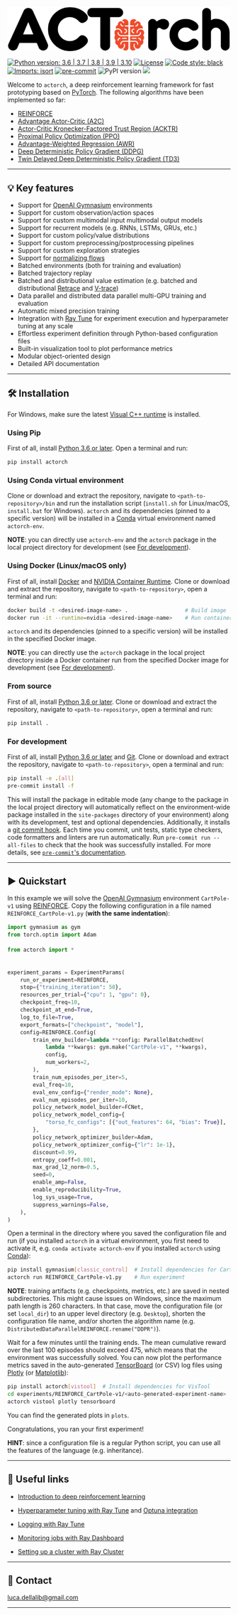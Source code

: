 ![logo](docs/_static/images/actorch-logo.png)

[![Python version: 3.6 | 3.7 | 3.8 | 3.9 | 3.10](https://img.shields.io/badge/python-3.6%20|%203.7%20|%203.8%20|%203.9%20|%203.10-blue)](https://www.python.org/downloads/)
[![License](https://img.shields.io/badge/License-Apache_2.0-blue.svg)](https://github.com/lucadellalib/bayestorch/blob/main/LICENSE)
[![Code style: black](https://img.shields.io/badge/code%20style-black-000000.svg)](https://github.com/psf/black)
[![Imports: isort](https://img.shields.io/badge/%20imports-isort-%231674b1?style=flat&labelColor=ef8336)](https://github.com/PyCQA/isort)
[![pre-commit](https://img.shields.io/badge/pre--commit-enabled-brightgreen?logo=pre-commit&logoColor=white)](https://github.com/pre-commit/pre-commit)
![PyPI version](https://img.shields.io/pypi/v/actorch)
[![](https://pepy.tech/badge/actorch)](https://pypi.org/project/actorch/)

Welcome to `actorch`, a deep reinforcement learning framework for fast prototyping based on
[PyTorch](https://pytorch.org). The following algorithms have been implemented so far:

- [REINFORCE](https://people.cs.umass.edu/~barto/courses/cs687/williams92simple.pdf)
- [Advantage Actor-Critic (A2C)](https://arxiv.org/abs/1602.01783)
- [Actor-Critic Kronecker-Factored Trust Region (ACKTR)](https://arxiv.org/abs/1708.05144)
- [Proximal Policy Optimization (PPO)](https://arxiv.org/abs/1707.06347)
- [Advantage-Weighted Regression (AWR)](https://arxiv.org/abs/1910.00177)
- [Deep Deterministic Policy Gradient (DDPG)](https://arxiv.org/abs/1509.02971)
- [Twin Delayed Deep Deterministic Policy Gradient (TD3)](https://arxiv.org/abs/1802.09477)

---------------------------------------------------------------------------------------------------------

## 💡 Key features

- Support for [OpenAI Gymnasium](https://gymnasium.farama.org/) environments
- Support for custom observation/action spaces
- Support for custom multimodal input multimodal output models
- Support for recurrent models (e.g. RNNs, LSTMs, GRUs, etc.)
- Support for custom policy/value distributions
- Support for custom preprocessing/postprocessing pipelines
- Support for custom exploration strategies
- Support for [normalizing flows](https://arxiv.org/abs/1906.02771)
- Batched environments (both for training and evaluation)
- Batched trajectory replay
- Batched and distributional value estimation (e.g. batched and distributional [Retrace](https://arxiv.org/abs/1606.02647) and [V-trace](https://arxiv.org/abs/1802.01561))
- Data parallel and distributed data parallel multi-GPU training and evaluation
- Automatic mixed precision training
- Integration with [Ray Tune](https://docs.ray.io/en/releases-1.13.0/tune/index.html) for experiment execution and hyperparameter tuning at any scale
- Effortless experiment definition through Python-based configuration files
- Built-in visualization tool to plot performance metrics
- Modular object-oriented design
- Detailed API documentation

---------------------------------------------------------------------------------------------------------

## 🛠️️ Installation

For Windows, make sure the latest [Visual C++ runtime](https://support.microsoft.com/en-us/help/2977003/the-latest-supported-visual-c-downloads)
is installed.

### Using Pip

First of all, install [Python 3.6 or later](https://www.python.org). Open a terminal and run:

```bash
pip install actorch
```

### Using Conda virtual environment

Clone or download and extract the repository, navigate to `<path-to-repository>/bin` and run
the installation script (`install.sh` for Linux/macOS, `install.bat` for Windows).
`actorch` and its dependencies (pinned to a specific version) will be installed in
a [Conda](https://www.anaconda.com/) virtual environment named `actorch-env`.

**NOTE**: you can directly use `actorch-env` and the `actorch` package in the local project
directory for development (see [For development](#for-development)).

### Using Docker (Linux/macOS only)

First of all, install [Docker](https://www.docker.com) and [NVIDIA Container Runtime](https://developer.nvidia.com/nvidia-container-runtime).
Clone or download and extract the repository, navigate to `<path-to-repository>`, open a
terminal and run:

```bash
docker build -t <desired-image-name> .                  # Build image
docker run -it --runtime=nvidia <desired-image-name>    # Run container from image
```

`actorch` and its dependencies (pinned to a specific version) will be installed in the
specified Docker image.

**NOTE**: you can directly use the `actorch` package in the local project directory inside
a Docker container run from the specified Docker image for development (see [For development](#for-development)).

### From source

First of all, install [Python 3.6 or later](https://www.python.org).
Clone or download and extract the repository, navigate to `<path-to-repository>`, open a
terminal and run:

```bash
pip install .
```

### For development

First of all, install [Python 3.6 or later](https://www.python.org) and [Git](https://git-scm.com/).
Clone or download and extract the repository, navigate to `<path-to-repository>`, open a
terminal and run:

```bash
pip install -e .[all]
pre-commit install -f
```

This will install the package in editable mode (any change to the package in the local
project directory will automatically reflect on the environment-wide package installed
in the `site-packages` directory of your environment) along with its development, test
and optional dependencies.
Additionally, it installs a [git commit hook](https://git-scm.com/book/en/v2/Customizing-Git-Git-Hooks).
Each time you commit, unit tests, static type checkers, code formatters and linters are
run automatically. Run `pre-commit run --all-files` to check that the hook was successfully
installed. For more details, see [`pre-commit`'s documentation](https://pre-commit.com).

---------------------------------------------------------------------------------------------------------

## ▶️ Quickstart

In this example we will solve the [OpenAI Gymnasium](https://gymnasium.farama.org/) environment
`CartPole-v1` using [REINFORCE](https://people.cs.umass.edu/~barto/courses/cs687/williams92simple.pdf).
Copy the following configuration in a file named `REINFORCE_CartPole-v1.py` (**with the
same indentation**):

```python
import gymnasium as gym
from torch.optim import Adam

from actorch import *


experiment_params = ExperimentParams(
    run_or_experiment=REINFORCE,
    stop={"training_iteration": 50},
    resources_per_trial={"cpu": 1, "gpu": 0},
    checkpoint_freq=10,
    checkpoint_at_end=True,
    log_to_file=True,
    export_formats=["checkpoint", "model"],
    config=REINFORCE.Config(
        train_env_builder=lambda **config: ParallelBatchedEnv(
            lambda **kwargs: gym.make("CartPole-v1", **kwargs),
            config,
            num_workers=2,
        ),
        train_num_episodes_per_iter=5,
        eval_freq=10,
        eval_env_config={"render_mode": None},
        eval_num_episodes_per_iter=10,
        policy_network_model_builder=FCNet,
        policy_network_model_config={
            "torso_fc_configs": [{"out_features": 64, "bias": True}],
        },
        policy_network_optimizer_builder=Adam,
        policy_network_optimizer_config={"lr": 1e-1},
        discount=0.99,
        entropy_coeff=0.001,
        max_grad_l2_norm=0.5,
        seed=0,
        enable_amp=False,
        enable_reproducibility=True,
        log_sys_usage=True,
        suppress_warnings=False,
    ),
)
```

Open a terminal in the directory where you saved the configuration file and run
(if you installed `actorch` in a virtual environment, you first need to activate
it, e.g. `conda activate actorch-env` if you installed `actorch` using [Conda](https://www.anaconda.com/)):

```bash
pip install gymnasium[classic_control]  # Install dependencies for CartPole-v1
actorch run REINFORCE_CartPole-v1.py    # Run experiment
```

**NOTE**: training artifacts (e.g. checkpoints, metrics, etc.) are saved in nested subdirectories.
This might cause issues on Windows, since the maximum path length is 260 characters. In that case,
move the configuration file (or set `local_dir`) to an upper level directory (e.g. `Desktop`),
shorten the configuration file name, and/or shorten the algorithm name
(e.g. `DistributedDataParallelREINFORCE.rename("DDPR")`).

Wait for a few minutes until the training ends. The mean cumulative reward over
the last 100 episodes should exceed 475, which means that the environment was
successfully solved. You can now plot the performance metrics saved in the auto-generated
[TensorBoard](https://www.tensorflow.org/tensorboard) (or CSV) log files using [Plotly](https://plotly.com/)
(or [Matplotlib](https://matplotlib.org/)):

```bash
pip install actorch[vistool]  # Install dependencies for VisTool
cd experiments/REINFORCE_CartPole-v1/<auto-generated-experiment-name>
actorch vistool plotly tensorboard
```

You can find the generated plots in `plots`.

Congratulations, you ran your first experiment!

**HINT**: since a configuration file is a regular Python script, you can use all the
features of the language (e.g. inheritance).

---------------------------------------------------------------------------------------------------------

## 🔗 Useful links

- [Introduction to deep reinforcement learning](https://spinningup.openai.com/en/latest/)

- [Hyperparameter tuning with Ray Tune](https://docs.ray.io/en/releases-1.13.0/tune/tutorials/tune-lifecycle.html)
  and [Optuna integration](https://docs.ray.io/en/releases-1.13.0/tune/examples/optuna_example.html)

- [Logging with Ray Tune](https://docs.ray.io/en/releases-1.13.0/tune/api_docs/logging.html)

- [Monitoring jobs with Ray Dashboard](https://docs.ray.io/en/releases-1.13.0/ray-core/ray-dashboard.html)

- [Setting up a cluster with Ray Cluster](https://docs.ray.io/en/releases-1.13.0/cluster/index.html)

---------------------------------------------------------------------------------------------------------

## 📧 Contact

[luca.dellalib@gmail.com](mailto:luca.dellalib@gmail.com)

---------------------------------------------------------------------------------------------------------
